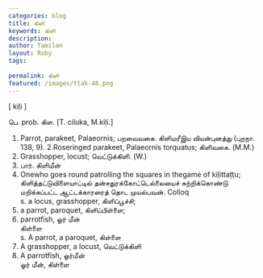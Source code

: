 ```yaml
---
categories: blog
title: கிளி
keywords: கிளி
description: 
author: Tamilan
layout: Ruby
tags: 
 
permalink: கிளி
featured: /images/ttak-48.png
---
```

  
[ kiḷi ]  
  
பெ. prob. கிள. [T. ciluka, M.kiḷi.]  
1. Parrot, parakeet, Palaeornis; பறவைவகை. கிளிமரீஇய வியன்புனத்து (புறநா. 138, 9). 2.Roseringed parakeet, Palaeornis torquatus; கிளிவகை. (M.M.)  
3. Grasshopper, locust; வெட்டுக்கிளி. (W.)  
4. பார். கிளிமீன்  
5. Onewho goes round patrolling the squares in thegame of kiḷittaṭṭu; கிளித்தட்டுவிளையாட்டில் தன்சதுரக்கோட்டெல்லையைச் சுற்றிக்கொண்டு மறிக்கப்பட்ட ஆட்டக்காரரைத் தொட முயல்பவன். Colloq  
s. a locus, grasshopper, கிளிப்பூச்சி;  
2. a parrot, paroquet, கிளிப்பிள்ளை;  
3. parrotfish, ஓர் மீன்  
கிள்ளை  
s. A parrot, a paroquet, கிள்ளை  
2. A grasshopper, a locust, வெட்டுக்கிளி  
3. A parrotfish, ஓர்மீன்  
ஓர் மீன், கிள்ளை
